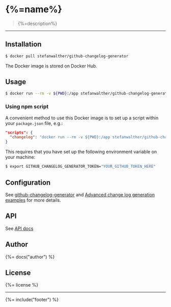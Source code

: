 # {%=name%}

> {%=description%}

---

## Installation

```sh
$ docker pull stefanwalther/github-changelog-generator
```

The Docker image is stored on Docker Hub.

## Usage

```sh
$ docker run --rm -v ${PWD}:/app stefanwalther/github-changelog-generator [ARGS]
```

### Using npm script

A convenient method to use this Docker image is to set up a script within your `package.json` file, e.g.:

```json
"scripts": {
  "changelog": "docker run --rm -v ${PWD}:/app stefanwalther/github-changelog-generator -t ${GITHUB_CHANGELOG_GENERATOR_TOKEN} -u <USERNAME> -p <PROJECT>"
}
```

This requires that you have set up the following environment variable on your machine:

```sh
$ export GITHUB_CHANGELOG_GENERATOR_TOKEN="YOUR_GITHUB_TOKEN_HERE"
```


## Configuration

See [github-changelog-generator](https://github.com/skywinder/github-changelog-generator) and [Advanced change log generation examples](https://github.com/skywinder/github-changelog-generator/wiki/Advanced-change-log-generation-examples) for more details.

## API

See [API docs](./docs/api.md)

## Author
{%= docs("author") %}

## License
{%= license %}

***

{%= include("footer") %}

